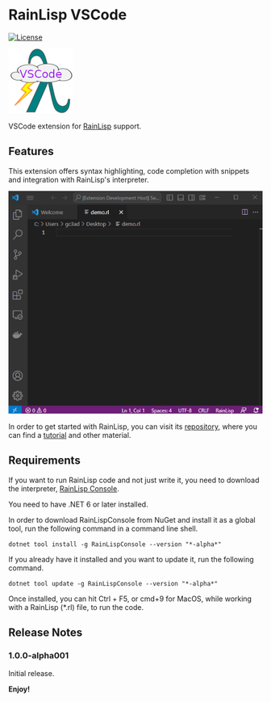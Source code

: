 # RainLisp VSCode

[![License](https://img.shields.io/github/license/chr1st0scli/rainlisp-vscode)](LICENSE.txt)

![Logo](images/RainLisp-Colored-128x128.png)

VSCode extension for [RainLisp](https://github.com/chr1st0scli/RainLisp) support.

## Features

This extension offers syntax highlighting, code completion with snippets and integration with RainLisp's interpreter.

![Demo](images/RainLispVSCodeDemo.gif)

In order to get started with RainLisp, you can visit its [repository](https://github.com/chr1st0scli/RainLisp),
where you can find a [tutorial](https://github.com/chr1st0scli/RainLisp/blob/master/RainLisp/Docs/quick-start.md) and other material.

## Requirements

If you want to run RainLisp code and not just write it, you need to download the interpreter, [RainLisp Console](https://github.com/chr1st0scli/RainLispConsole).

You need to have .NET 6 or later installed.

In order to download RainLispConsole from NuGet and install it as a global tool, run the following command in a command line shell.

```
dotnet tool install -g RainLispConsole --version "*-alpha*"
```

If you already have it installed and you want to update it, run the following command.

```
dotnet tool update -g RainLispConsole --version "*-alpha*"
```

Once installed, you can hit Ctrl + F5, or cmd+9 for MacOS, while working with a RainLisp (*.rl) file, to run the code.

## Release Notes

### 1.0.0-alpha001

Initial release.

**Enjoy!**
